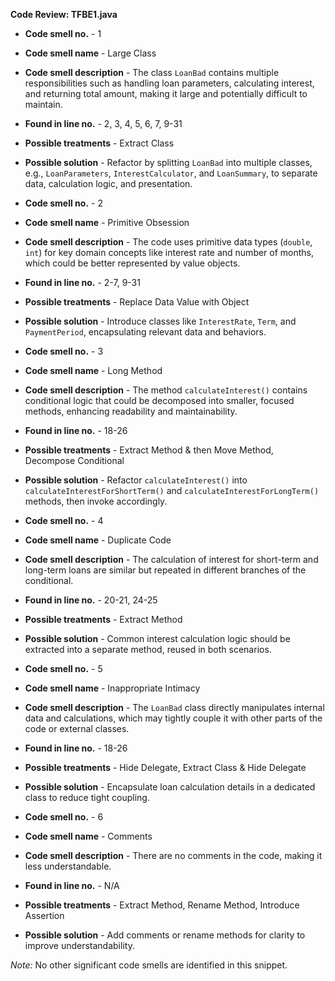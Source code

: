 **Code Review: TFBE1.java**

- **Code smell no.** - 1
- **Code smell name** - Large Class
- **Code smell description** - The class `LoanBad` contains multiple responsibilities such as handling loan parameters, calculating interest, and returning total amount, making it large and potentially difficult to maintain.
- **Found in line no.** - 2, 3, 4, 5, 6, 7, 9-31
- **Possible treatments** - Extract Class
- **Possible solution** - Refactor by splitting `LoanBad` into multiple classes, e.g., `LoanParameters`, `InterestCalculator`, and `LoanSummary`, to separate data, calculation logic, and presentation.

- **Code smell no.** - 2
- **Code smell name** - Primitive Obsession
- **Code smell description** - The code uses primitive data types (`double`, `int`) for key domain concepts like interest rate and number of months, which could be better represented by value objects.
- **Found in line no.** - 2-7, 9-31
- **Possible treatments** - Replace Data Value with Object
- **Possible solution** - Introduce classes like `InterestRate`, `Term`, and `PaymentPeriod`, encapsulating relevant data and behaviors.

- **Code smell no.** - 3
- **Code smell name** - Long Method
- **Code smell description** - The method `calculateInterest()` contains conditional logic that could be decomposed into smaller, focused methods, enhancing readability and maintainability.
- **Found in line no.** - 18-26
- **Possible treatments** - Extract Method & then Move Method, Decompose Conditional
- **Possible solution** - Refactor `calculateInterest()` into `calculateInterestForShortTerm()` and `calculateInterestForLongTerm()` methods, then invoke accordingly.

- **Code smell no.** - 4
- **Code smell name** - Duplicate Code
- **Code smell description** - The calculation of interest for short-term and long-term loans are similar but repeated in different branches of the conditional.
- **Found in line no.** - 20-21, 24-25
- **Possible treatments** - Extract Method
- **Possible solution** - Common interest calculation logic should be extracted into a separate method, reused in both scenarios.

- **Code smell no.** - 5
- **Code smell name** - Inappropriate Intimacy
- **Code smell description** - The `LoanBad` class directly manipulates internal data and calculations, which may tightly couple it with other parts of the code or external classes.
- **Found in line no.** - 18-26
- **Possible treatments** - Hide Delegate, Extract Class & Hide Delegate
- **Possible solution** - Encapsulate loan calculation details in a dedicated class to reduce tight coupling.

- **Code smell no.** - 6
- **Code smell name** - Comments
- **Code smell description** - There are no comments in the code, making it less understandable.
- **Found in line no.** - N/A
- **Possible treatments** - Extract Method, Rename Method, Introduce Assertion
- **Possible solution** - Add comments or rename methods for clarity to improve understandability.

*Note:* No other significant code smells are identified in this snippet.